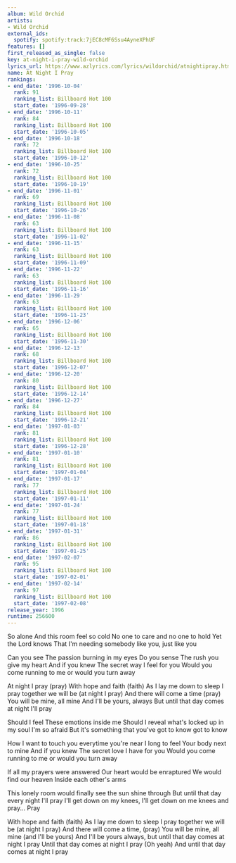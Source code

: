 ```yaml
---
album: Wild Orchid
artists:
- Wild Orchid
external_ids:
  spotify: spotify:track:7jEC8cMF6Ssu4AyneXPhUF
features: []
first_released_as_single: false
key: at-night-i-pray-wild-orchid
lyrics_url: https://www.azlyrics.com/lyrics/wildorchid/atnightipray.html
name: At Night I Pray
rankings:
- end_date: '1996-10-04'
  rank: 91
  ranking_list: Billboard Hot 100
  start_date: '1996-09-28'
- end_date: '1996-10-11'
  rank: 84
  ranking_list: Billboard Hot 100
  start_date: '1996-10-05'
- end_date: '1996-10-18'
  rank: 72
  ranking_list: Billboard Hot 100
  start_date: '1996-10-12'
- end_date: '1996-10-25'
  rank: 72
  ranking_list: Billboard Hot 100
  start_date: '1996-10-19'
- end_date: '1996-11-01'
  rank: 69
  ranking_list: Billboard Hot 100
  start_date: '1996-10-26'
- end_date: '1996-11-08'
  rank: 63
  ranking_list: Billboard Hot 100
  start_date: '1996-11-02'
- end_date: '1996-11-15'
  rank: 63
  ranking_list: Billboard Hot 100
  start_date: '1996-11-09'
- end_date: '1996-11-22'
  rank: 63
  ranking_list: Billboard Hot 100
  start_date: '1996-11-16'
- end_date: '1996-11-29'
  rank: 63
  ranking_list: Billboard Hot 100
  start_date: '1996-11-23'
- end_date: '1996-12-06'
  rank: 65
  ranking_list: Billboard Hot 100
  start_date: '1996-11-30'
- end_date: '1996-12-13'
  rank: 68
  ranking_list: Billboard Hot 100
  start_date: '1996-12-07'
- end_date: '1996-12-20'
  rank: 80
  ranking_list: Billboard Hot 100
  start_date: '1996-12-14'
- end_date: '1996-12-27'
  rank: 84
  ranking_list: Billboard Hot 100
  start_date: '1996-12-21'
- end_date: '1997-01-03'
  rank: 81
  ranking_list: Billboard Hot 100
  start_date: '1996-12-28'
- end_date: '1997-01-10'
  rank: 81
  ranking_list: Billboard Hot 100
  start_date: '1997-01-04'
- end_date: '1997-01-17'
  rank: 77
  ranking_list: Billboard Hot 100
  start_date: '1997-01-11'
- end_date: '1997-01-24'
  rank: 77
  ranking_list: Billboard Hot 100
  start_date: '1997-01-18'
- end_date: '1997-01-31'
  rank: 86
  ranking_list: Billboard Hot 100
  start_date: '1997-01-25'
- end_date: '1997-02-07'
  rank: 95
  ranking_list: Billboard Hot 100
  start_date: '1997-02-01'
- end_date: '1997-02-14'
  rank: 97
  ranking_list: Billboard Hot 100
  start_date: '1997-02-08'
release_year: 1996
runtime: 256600
---
```

So alone
And this room feel so cold
No one to care and no one to hold
Yet the Lord knows
That I'm needing somebody like you, just like you

Can you see
The passion burning in my eyes
Do you sense
The rush you give my heart
And if you knew
The secret way I feel for you
Would you come running to me or would you turn away


At night I pray (pray)
With hope and faith (faith)
As I lay me down to sleep
I pray together we will be (at night I pray)
And there will come a time (pray)
You will be mine, all mine
And I'll be yours, always
But until that day comes at night I'll pray

Should I feel
These emotions inside me
Should I reveal what's locked up in my soul
I'm so afraid
But it's something that you've got to know got to know

How I want to touch you everytime you're near
I long to feel
Your body next to mine
And if you knew
The secret love I have for you
Would you come running to me or would you turn away



If all my prayers were answered
Our heart would be enraptured
We would find our heaven
Inside each other's arms

This lonely room would finally see the sun shine through
But until that day every night I'll pray
I'll get down on my knees, I'll get down on me knees and pray...
Pray

With hope and faith (faith)
As I lay me down to sleep
I pray together we will be (at night I pray)
And there will come a time, (pray)
You will be mine, all mine (and I'll be yours)
And I'll be yours always, but until that day comes at night I pray
Until that day comes at night I pray (Oh yeah)
And until that day comes at night I pray
